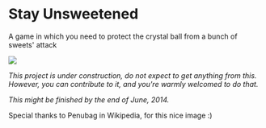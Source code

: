 Stay Unsweetened
===============

A game in which you need to protect the crystal ball from a bunch of sweets' attack

<img src="http://upload.wikimedia.org/wikipedia/commons/e/e1/Ambox_warning_blue_construction.svg">

*This project is under construction, do not expect to get anything from this.*<br>
*However, you can contribute to it, and you're warmly welcomed to do that.*

*This might be finished by the end of June, 2014.*

Special thanks to Penubag in Wikipedia, for this nice image :)
